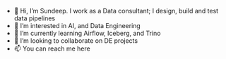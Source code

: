 - 👋 Hi, I’m Sundeep. I work as a Data consultant; I design, build and test data pipelines
- 👀 I’m interested in AI, and Data Engineering
- 🌱 I’m currently learning Airflow, Iceberg, and Trino
- 💞️ I’m looking to collaborate on DE projects
- 📫 You can reach me here

<!---
sl2902/sl2902 is a ✨ special ✨ repository because its `README.md` (this file) appears on your GitHub profile.
You can click the Preview link to take a look at your changes.
--->
